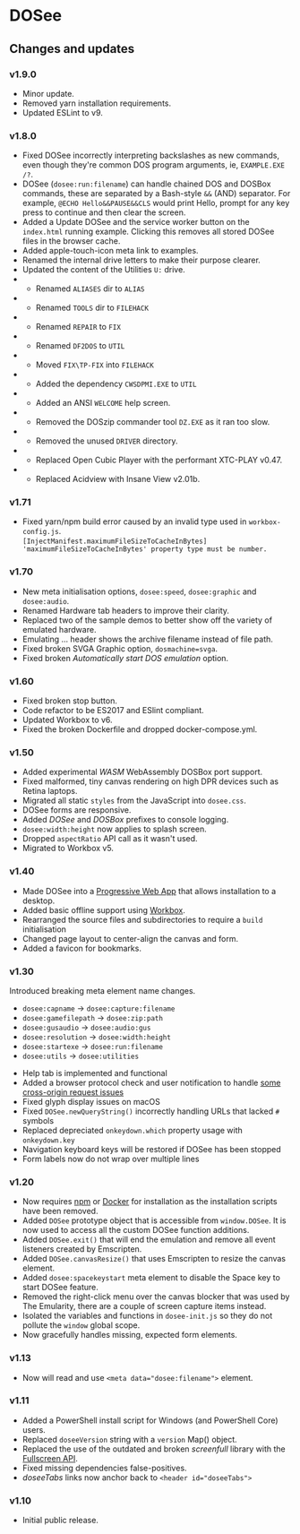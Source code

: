 # DOSee

## Changes and updates

### v1.9.0

- Minor update.
- Removed yarn installation requirements.
- Updated ESLint to v9.

### v1.8.0

- Fixed DOSee incorrectly interpreting backslashes as new commands,
  even though they're common DOS program arguments, ie, `EXAMPLE.EXE /?`.
- DOSee (`dosee:run:filename`) can handle chained DOS and DOSBox commands, these are separated by a Bash-style `&&` (AND) separator.
  For example, `@ECHO Hello&&PAUSE&&CLS` would print Hello, prompt for any key press to continue and then clear the screen.
- Added a Update DOSee and the service worker button on the `index.html` running example.
  Clicking this removes all stored DOSee files in the browser cache.
- Added apple-touch-icon meta link to examples.
- Renamed the internal drive letters to make their purpose clearer.
- Updated the content of the Utilities `U:` drive.
- - Renamed `ALIASES` dir to `ALIAS`
- - Renamed `TOOLS` dir to `FILEHACK`
- - Renamed `REPAIR` to `FIX`
- - Renamed `DF2DOS` to `UTIL`
- - Moved `FIX\TP-FIX` into `FILEHACK`
- - Added the dependency `CWSDPMI.EXE` to `UTIL`
- - Added an ANSI `WELCOME` help screen.
- - Removed the DOSzip commander tool `DZ.EXE` as it ran too slow.
- - Removed the unused `DRIVER` directory.
- - Replaced Open Cubic Player with the performant XTC-PLAY v0.47.
- - Replaced Acidview with Insane View v2.01b.

### v1.71

- Fixed yarn/npm build error caused by an invalid type used in `workbox-config.js`.
  <br>`[InjectManifest.maximumFileSizeToCacheInBytes] 'maximumFileSizeToCacheInBytes' property type must be number.`

### v1.70

- New meta initialisation options, `dosee:speed`, `dosee:graphic` and `dosee:audio`.
- Renamed Hardware tab headers to improve their clarity.
- Replaced two of the sample demos to better show off the variety of emulated hardware.
- Emulating ... header shows the archive filename instead of file path.
- Fixed broken SVGA Graphic option, `dosmachine=svga`.
- Fixed broken _Automatically start DOS emulation_ option.

### v1.60

- Fixed broken stop button.
- Code refactor to be ES2017 and ESlint compliant.
- Updated Workbox to v6.
- Fixed the broken Dockerfile and dropped docker-compose.yml.

### v1.50

- Added experimental _WASM_ WebAssembly DOSBox port support.
- Fixed malformed, tiny canvas rendering on high DPR devices such as Retina laptops.
- Migrated all static `styles` from the JavaScript into `dosee.css`.
- DOSee forms are responsive.
- Added _DOSee_ and _DOSBox_ prefixes to console logging.
- `dosee:width:height` now applies to splash screen.
- Dropped `aspectRatio` API call as it wasn't used.
- Migrated to Workbox v5.

### v1.40

- Made DOSee into a [Progressive Web App](https://developers.google.com/web/progressive-web-apps/desktop) that allows installation to a desktop.
- Added basic offline support using [Workbox](https://workboxjs.org).
- Rearranged the source files and subdirectories to require a `build` initialisation
- Changed page layout to center-align the canvas and form.
- Added a favicon for bookmarks.

### v1.30

Introduced breaking meta element name changes.

- `dosee:capname` &rarr; `dosee:capture:filename`
- `dosee:gamefilepath` &rarr; `dosee:zip:path`
- `dosee:gusaudio` &rarr; `dosee:audio:gus`
- `dosee:resolution` &rarr; `dosee:width:height`
- `dosee:startexe` &rarr; `dosee:run:filename`
- `dosee:utils` &rarr; `dosee:utilities`

* Help tab is implemented and functional
* Added a browser protocol check and user notification to handle [some cross-origin request issues](https://github.com/bengarrett/DOSee/issues/1)
* Fixed glyph display issues on macOS
* Fixed `DOSee.newQueryString()` incorrectly handling URLs that lacked `#` symbols
* Replaced depreciated `onkeydown.which` property usage with `onkeydown.key`
* Navigation keyboard keys will be restored if DOSee has been stopped
* Form labels now do not wrap over multiple lines

### v1.20

- Now requires [npm](https://www.npmjs.com/get-npm) or [Docker](https://www.docker.com/products/docker-desktop) for installation as the installation scripts have been removed.
- Added `DOSee` prototype object that is accessible from `window.DOSee`. It is now used to access all the custom DOSee function additions.
- Added `DOSee.exit()` that will end the emulation and remove all event listeners created by Emscripten.
- Added `DOSee.canvasResize()` that uses Emscripten to resize the canvas element.
- Added `dosee:spacekeystart` meta element to disable the Space key to start DOSee feature.
- Removed the right-click menu over the canvas blocker that was used by The Emularity, there are a couple of screen capture items instead.
- Isolated the variables and functions in `dosee-init.js` so they do not pollute the `window` global scope.
- Now gracefully handles missing, expected form elements.

### v1.13

- Now will read and use `<meta data="dosee:filename">` element.

### v1.11

- Added a PowerShell install script for Windows (and PowerShell Core) users.
- Replaced `doseeVersion` string with a `version` Map() object.
- Replaced the use of the outdated and broken _screenfull_ library with the [Fullscreen API](https://developer.mozilla.org/en-US/docs/Web/API/Fullscreen_API).
- Fixed missing dependencies false-positives.
- _doseeTabs_ links now anchor back to `<header id="doseeTabs">`

### v1.10

- Initial public release.
